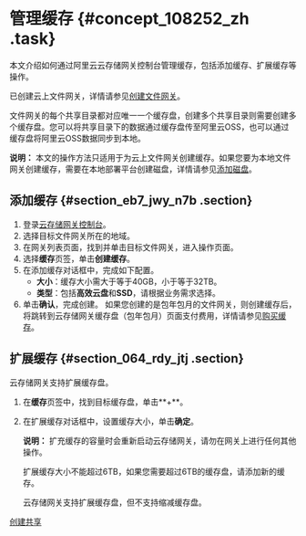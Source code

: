 # 管理缓存 {#concept_108252_zh .task}

本文介绍如何通过阿里云云存储网关控制台管理缓存，包括添加缓存、扩展缓存等操作。

已创建云上文件网关，详情请参见[创建文件网关](cn.zh-CN/云控制台用户指南/文件网关/管理文件网关.md#section_i9x_102_e8q)。

文件网关的每个共享目录都对应唯一一个缓存盘，创建多个共享目录则需要创建多个缓存盘。您可以将共享目录下的数据通过缓存盘传至阿里云OSS，也可以通过缓存盘将阿里云OSS数据同步到本地。

**说明：** 本文的操作方法只适用于为云上文件网关创建缓存。如果您要为本地文件网关创建缓存，需要在本地部署平台创建磁盘，详情请参见[添加磁盘](../cn.zh-CN/本地控制台用户指南/文件网关/添加磁盘.md#)。

## 添加缓存 {#section_eb7_jwy_n7b .section}

1.  登录[云存储网关控制台](https://sgwnew.console.aliyun.com/)。
2.  选择目标文件网关所在的地域。
3.  在网关列表页面，找到并单击目标文件网关，进入操作页面。
4.  选择**缓存**页签，单击**创建缓存**。
5.  在添加缓存对话框中，完成如下配置。 
    -   **大小**：缓存大小需大于等于40GB，小于等于32TB。
    -   **类型**：包括**高效云盘**和**SSD**，请根据业务需求选择。
6.  单击**确认**，完成创建。 如果您创建的是包年包月的文件网关，则创建缓存后，将跳转到云存储网关缓存盘（包年包月）页面支付费用，详情请参见[购买缓存](../cn.zh-CN/计量计费/包年包月/购买缓存.md#)。

## 扩展缓存 {#section_064_rdy_jtj .section}

云存储网关支持扩展缓存盘。

1.  在**缓存**页签中，找到目标缓存盘，单击**+**。
2.  在扩展缓存对话框中，设置缓存大小，单击**确定**。 

    **说明：** 扩充缓存的容量时会重新启动云存储网关，请勿在网关上进行任何其他操作。

    扩展缓存大小不能超过6TB，如果您需要超过6TB的缓存盘，请添加新的缓存。

    云存储网关支持扩展缓存盘，但不支持缩减缓存盘。


[创建共享](cn.zh-CN/云控制台用户指南/文件网关/管理共享.md#section_qgs_5th_jol)

